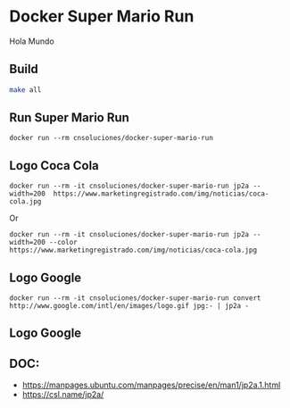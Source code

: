 # Docker Super Mario Run
Hola Mundo

## Build
```bash
make all
```
## Run Super Mario Run
```
docker run --rm cnsoluciones/docker-super-mario-run
```

## Logo Coca Cola
```
docker run --rm -it cnsoluciones/docker-super-mario-run jp2a --width=200  https://www.marketingregistrado.com/img/noticias/coca-cola.jpg
```
Or
```
docker run --rm -it cnsoluciones/docker-super-mario-run jp2a --width=200 --color https://www.marketingregistrado.com/img/noticias/coca-cola.jpg
```

## Logo Google
```
docker run --rm -it cnsoluciones/docker-super-mario-run convert http://www.google.com/intl/en/images/logo.gif jpg:- | jp2a -
```

## Logo Google

## DOC:
* https://manpages.ubuntu.com/manpages/precise/en/man1/jp2a.1.html
* https://csl.name/jp2a/
